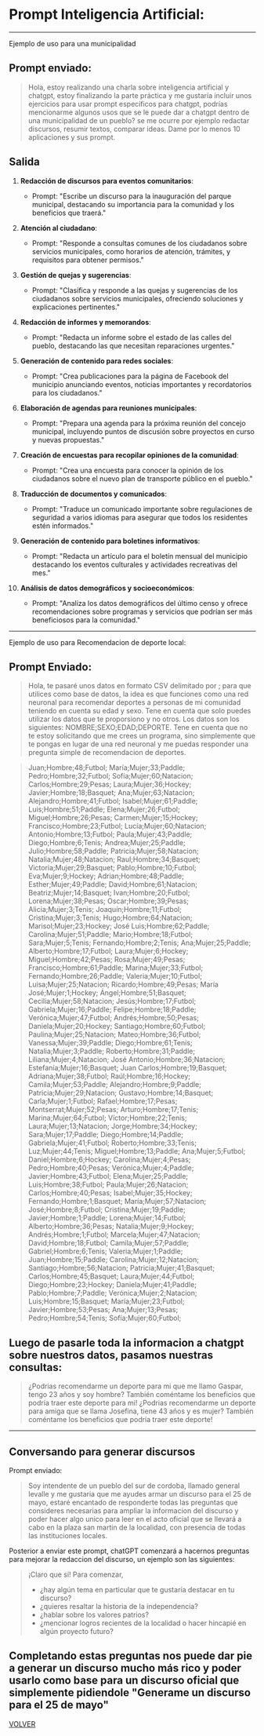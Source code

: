 # Prompt Inteligencia Artificial:
---
Ejemplo de uso para una municipalidad
## Prompt enviado:
> Hola, estoy realizando una charla sobre inteligencia artificial y chatgpt, estoy finalizando la parte práctica y me gustaría incluir unos ejercicios para usar prompt específicos para chatgpt, podrías mencionarme algunos usos que se le puede dar a chatgpt dentro de una municipalidad de un pueblo? se me ocurre por ejemplo redactar discursos, resumir textos, comparar ideas. Dame por lo menos 10 aplicaciones y sus prompt.

## Salida

1. **Redacción de discursos para eventos comunitarios**:
   - Prompt: "Escribe un discurso para la inauguración del parque municipal, destacando su importancia para la comunidad y los beneficios que traerá."

2. **Atención al ciudadano**:
   - Prompt: "Responde a consultas comunes de los ciudadanos sobre servicios municipales, como horarios de atención, trámites, y requisitos para obtener permisos."

3. **Gestión de quejas y sugerencias**:
   - Prompt: "Clasifica y responde a las quejas y sugerencias de los ciudadanos sobre servicios municipales, ofreciendo soluciones y explicaciones pertinentes."

4. **Redacción de informes y memorandos**:
   - Prompt: "Redacta un informe sobre el estado de las calles del pueblo, destacando las que necesitan reparaciones urgentes."

5. **Generación de contenido para redes sociales**:
   - Prompt: "Crea publicaciones para la página de Facebook del municipio anunciando eventos, noticias importantes y recordatorios para los ciudadanos."

6. **Elaboración de agendas para reuniones municipales**:
   - Prompt: "Prepara una agenda para la próxima reunión del concejo municipal, incluyendo puntos de discusión sobre proyectos en curso y nuevas propuestas."

7. **Creación de encuestas para recopilar opiniones de la comunidad**:
   - Prompt: "Crea una encuesta para conocer la opinión de los ciudadanos sobre el nuevo plan de transporte público en el pueblo."

8. **Traducción de documentos y comunicados**:
   - Prompt: "Traduce un comunicado importante sobre regulaciones de seguridad a varios idiomas para asegurar que todos los residentes estén informados."

9. **Generación de contenido para boletines informativos**:
   - Prompt: "Redacta un artículo para el boletín mensual del municipio destacando los eventos culturales y actividades recreativas del mes."

10. **Análisis de datos demográficos y socioeconómicos**:
    - Prompt: "Analiza los datos demográficos del último censo y ofrece recomendaciones sobre programas y servicios que podrían ser más beneficiosos para la comunidad."
---
Ejemplo de uso para Recomendacion de deporte local:
## Prompt Enviado:
>Hola, te pasaré unos datos en formato CSV delimitado por ; para que utilices como base de datos, la idea es que funciones como una red neuronal para recomendar deportes a personas de mi comunidad teniendo en cuenta su edad y sexo. Tene en cuenta que solo puedes utilizar los datos que te proporsiono y no otros. Los datos son los siguientes: NOMBRE;SEXO;EDAD;DEPORTE. Tene en cuenta que no te estoy solicitando que me crees un programa, sino simplemente que te pongas en lugar de una red neuronal y me puedas responder una pregunta simple de recomendacion de deportes.

>Juan;Hombre;48;Futbol;
María;Mujer;33;Paddle;
Pedro;Hombre;32;Futbol;
Sofía;Mujer;60;Natacion;
Carlos;Hombre;29;Pesas;
Laura;Mujer;36;Hockey;
Javier;Hombre;18;Basquet;
Ana;Mujer;63;Natacion;
Alejandro;Hombre;41;Futbol;
Isabel;Mujer;61;Paddle;
Luis;Hombre;51;Paddle;
Elena;Mujer;26;Futbol;
Miguel;Hombre;26;Pesas;
Carmen;Mujer;15;Hockey;
Francisco;Hombre;23;Futbol;
Lucía;Mujer;60;Natacion;
Antonio;Hombre;13;Futbol;
Paula;Mujer;43;Paddle;
Diego;Hombre;6;Tenis;
Andrea;Mujer;25;Paddle;
Julio;Hombre;58;Paddle;
Patricia;Mujer;58;Natacion;
Natalia;Mujer;48;Natacion;
Raul;Hombre;34;Basquet;
Victoria;Mujer;29;Basquet;
Pablo;Hombre;10;Futbol;
Eva;Mujer;9;Hockey;
Adrian;Hombre;48;Paddle;
Esther;Mujer;49;Paddle;
David;Hombre;61;Natacion;
Beatriz;Mujer;14;Basquet;
Ivan;Hombre;20;Futbol;
Lorena;Mujer;38;Pesas;
Oscar;Hombre;39;Pesas;
Alicia;Mujer;3;Tenis;
Joaquín;Hombre;11;Futbol;
Cristina;Mujer;3;Tenis;
Hugo;Hombre;64;Natacion;
Marisol;Mujer;23;Hockey;
José Luis;Hombre;62;Paddle;
Carolina;Mujer;51;Paddle;
Mario;Hombre;18;Futbol;
Sara;Mujer;5;Tenis;
Fernando;Hombre;2;Tenis;
Ana;Mujer;25;Paddle;
Alberto;Hombre;17;Futbol;
Laura;Mujer;6;Hockey;
Miguel;Hombre;42;Pesas;
Rosa;Mujer;49;Pesas;
Francisco;Hombre;61;Paddle;
Marina;Mujer;33;Futbol;
Fernando;Hombre;26;Paddle;
Valeria;Mujer;10;Futbol;
Luisa;Mujer;25;Natacion;
Ricardo;Hombre;49;Pesas;
María José;Mujer;1;Hockey;
Ángel;Hombre;51;Basquet;
Cecilia;Mujer;58;Natacion;
Jesús;Hombre;17;Futbol;
Gabriela;Mujer;16;Paddle;
Felipe;Hombre;18;Paddle;
Verónica;Mujer;47;Futbol;
Andrés;Hombre;50;Pesas;
Daniela;Mujer;20;Hockey;
Santiago;Hombre;60;Futbol;
Paulina;Mujer;25;Natacion;
Mateo;Hombre;36;Futbol;
Vanessa;Mujer;39;Paddle;
Diego;Hombre;61;Tenis;
Natalia;Mujer;3;Paddle;
Roberto;Hombre;31;Paddle;
Liliana;Mujer;4;Natacion;
José Antonio;Hombre;36;Natacion;
Estefanía;Mujer;16;Basquet;
Juan Carlos;Hombre;19;Basquet;
Adriana;Mujer;38;Futbol;
Raúl;Hombre;16;Hockey;
Camila;Mujer;53;Paddle;
Alejandro;Hombre;9;Paddle;
Patricia;Mujer;29;Natacion;
Gustavo;Hombre;14;Basquet;
Carla;Mujer;1;Futbol;
Rafael;Hombre;17;Pesas;
Montserrat;Mujer;52;Pesas;
Arturo;Hombre;17;Tenis;
Marina;Mujer;64;Futbol;
Víctor;Hombre;22;Tenis;
Laura;Mujer;13;Natacion;
Jorge;Hombre;34;Hockey;
Sara;Mujer;17;Paddle;
Diego;Hombre;14;Paddle;
Gabriela;Mujer;41;Futbol;
Roberto;Hombre;33;Tenis;
Luz;Mujer;44;Tenis;
Miguel;Hombre;13;Paddle;
Ana;Mujer;5;Futbol;
Daniel;Hombre;6;Hockey;
Carolina;Mujer;4;Pesas;
Pedro;Hombre;40;Pesas;
Verónica;Mujer;4;Paddle;
Javier;Hombre;43;Futbol;
Elena;Mujer;25;Paddle;
Luis;Hombre;38;Futbol;
Paula;Mujer;26;Natacion;
Carlos;Hombre;40;Pesas;
Isabel;Mujer;35;Hockey;
Fernando;Hombre;1;Basquet;
María;Mujer;57;Natacion;
José;Hombre;8;Futbol;
Cristina;Mujer;19;Paddle;
Javier;Hombre;1;Paddle;
Lorena;Mujer;14;Futbol;
Alberto;Hombre;36;Pesas;
Natalia;Mujer;9;Hockey;
Andrés;Hombre;1;Futbol;
Marcela;Mujer;47;Natacion;
David;Hombre;18;Futbol;
Camila;Mujer;57;Paddle;
Gabriel;Hombre;6;Tenis;
Valeria;Mujer;1;Paddle;
Juan;Hombre;15;Paddle;
Carolina;Mujer;12;Natacion;
Santiago;Hombre;56;Natacion;
Patricia;Mujer;41;Basquet;
Carlos;Hombre;45;Basquet;
Laura;Mujer;44;Futbol;
Diego;Hombre;23;Hockey;
Daniela;Mujer;41;Paddle;
Pablo;Hombre;7;Paddle;
Verónica;Mujer;2;Natacion;
Luis;Hombre;15;Basquet;
María;Mujer;23;Futbol;
Javier;Hombre;53;Pesas;
Ana;Mujer;13;Pesas;
Pedro;Hombre;54;Tenis;
Sofía;Mujer;60;Futbol;
## Luego de pasarle toda la informacion a chatgpt sobre nuestros datos, pasamos nuestras consultas:
>¿Podrias recomendarme un deporte para mi que me llamo Gaspar, tengo 23 años y soy hombre? También coméntame los beneficios que podría traer este deporte para mi!
>¿Podrias recomendarme un deporte para amiga que se llama Josefina, tiene 43 años y es mujer? También coméntame los beneficios que podría traer este deporte!
---
## Conversando para generar discursos
Prompt enviado:
>Soy intendente de un pueblo del sur de cordoba, llamado general levalle y me gustaria que me ayudes armar un discurso para el 25 de mayo, estaré encantado de responderte todas las preguntas que consideres necesarias para ampliar la informacion del discurso y poder hacer algo unico para leer en el acto oficial que se llevará a cabo en la plaza san martin de la localidad, con presencia de todas las instituciones locales.

Posterior a enviar este prompt, chatGPT comenzará a hacernos preguntas para mejorar la redaccion del discurso, un ejemplo son las siguientes:
>¡Claro que sí! Para comenzar, 
>- ¿hay algún tema en particular que te gustaría destacar en tu discurso? 
>- ¿quieres resaltar la historia de la independencia?
>- ¿hablar sobre los valores patrios?
>- ¿mencionar logros recientes de la localidad o hacer hincapié en algún proyecto futuro?

Completando estas preguntas nos puede dar pie a generar un discurso mucho más rico y poder usarlo como base para un discurso oficial que simplemente pidiendole "Generame un discurso para el 25 de mayo"
---
[VOLVER](/pythonCurso/readme.md)